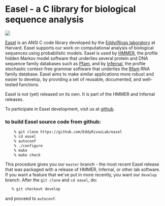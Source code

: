 # Easel - a C library for biological sequence analysis

![](http://img.shields.io/badge/license-BSD-brightgreen.svg)

[Easel](http://bioeasel.org) is an ANSI C code library developed by
the [Eddy/Rivas laboratory](http://eddylab.org) at Harvard. Easel
supports our work on computational analysis of biological sequences
using probabilistic models. Easel is used by
[HMMER](http://hmmer.org), the profile hidden Markov model software
that underlies several protein and DNA sequence family databases such
as [Pfam](http://pfam.xfam.org), and by
[Infernal](http://eddylab.org/infernal), the profile stochastic
context-free grammar software that underlies the
[Rfam](http://rfam.xfam.org) RNA family database. Easel aims to make
similar applications more robust and easier to develop, by providing a
set of reusable, documented, and well-tested functions.

Easel is not (yet) released on its own. It is part of the HMMER and
Infernal releases.

To participate in Easel development, visit us at
[github](https://github.com/EddyRivasLab/easel).


### to build Easel source code from github:

```bash
    % git clone https://github.com/EddyRivasLab/easel
    % cd easel
    % autoconf
    % ./configure
    % make
    % make check
```

This procedure gives you our `master` branch - the most recent Easel
release that was packaged with a release of HMMER, Infernal, or other
lab software. If you want a feature that we've put in more recently,
you want our `develop` branch. After the `git clone` and `cd easel`,
do:

```bash
   % git checkout develop
```

and proceed to `autoconf`.











